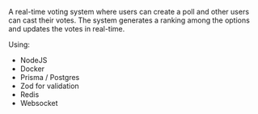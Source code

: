 A real-time voting system where users can create a poll and other users can cast their votes. The system generates a ranking among the options and updates the votes in real-time.


Using:
- NodeJS
- Docker
- Prisma / Postgres
- Zod for validation
- Redis
- Websocket
